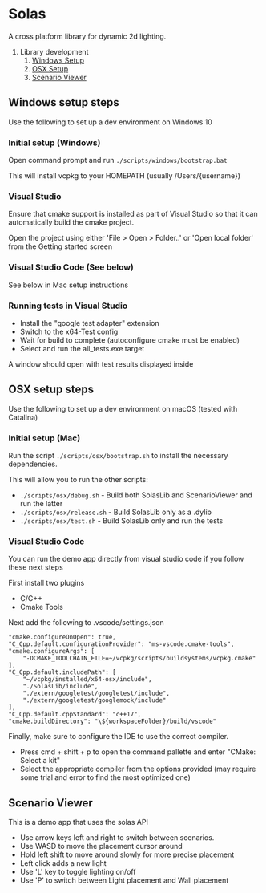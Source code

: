 # Solas

A cross platform library for dynamic 2d lighting.

1. Library development
   1. [Windows Setup](#windows-setup-steps)
   2. [OSX Setup](#osx-setup-steps)
   3. [Scenario Viewer](#scenario-viewer)

## Windows setup steps

Use the following to set up a dev environment on Windows 10

### Initial setup (Windows)

Open command prompt and run `./scripts/windows/bootstrap.bat`

This will install vcpkg to your HOMEPATH (usually /Users/{username})

### Visual Studio

Ensure that cmake support is installed as part of Visual Studio so that it can automatically build the cmake project.

Open the project using either 'File > Open > Folder..' or 'Open local folder' from the Getting started screen

### Visual Studio Code (See below)

See below in Mac setup instructions

### Running tests in Visual Studio

- Install the "google test adapter" extension
- Switch to the x64-Test config
- Wait for build to complete (autoconfigure cmake must be enabled)
- Select and run the all_tests.exe target

A window should open with test results displayed inside

## OSX setup steps

Use the following to set up a dev environment on macOS (tested with Catalina)

### Initial setup (Mac)

Run the script `./scripts/osx/bootstrap.sh` to install the necessary dependencies.

This will allow you to run the other scripts:

- `./scripts/osx/debug.sh` - Build both SolasLib and ScenarioViewer and run the latter
- `./scripts/osx/release.sh` - Build SolasLib only as a .dylib
- `./scripts/osx/test.sh` - Build SolasLib only and run the tests

### Visual Studio Code

You can run the demo app directly from visual studio code if you follow these next steps

First install two plugins

- C/C++
- Cmake Tools

Next add the following to .vscode/settings.json

    "cmake.configureOnOpen": true,
    "C_Cpp.default.configurationProvider": "ms-vscode.cmake-tools",
    "cmake.configureArgs": [
        "-DCMAKE_TOOLCHAIN_FILE=~/vcpkg/scripts/buildsystems/vcpkg.cmake"
    ],
    "C_Cpp.default.includePath": [
        "~/vcpkg/installed/x64-osx/include",
        "./SolasLib/include",
        "./extern/googletest/googletest/include",
        "./extern/googletest/googlemock/include"
    ],
    "C_Cpp.default.cppStandard": "c++17",
    "cmake.buildDirectory": "\${workspaceFolder}/build/vscode"

Finally, make sure to configure the IDE to use the correct compiler.

- Press cmd + shift + p to open the command pallette and enter "CMake: Select a kit"
- Select the appropriate compiler from the options provided (may require some trial and error to find the most optimized one)

## Scenario Viewer

This is a demo app that uses the solas API

- Use arrow keys left and right to switch between scenarios.
- Use WASD to move the placement cursor around
- Hold left shift to move around slowly for more precise placement
- Left click adds a new light
- Use 'L' key to toggle lighting on/off
- Use 'P' to switch between Light placement and Wall placement
